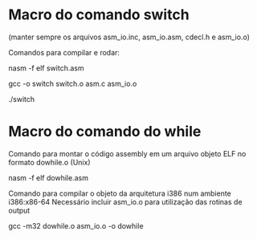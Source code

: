 # Macro do comando switch
(manter sempre os arquivos asm_io.inc, asm_io.asm, cdecl.h e asm_io.o) 

Comandos para compilar e rodar:
  
  nasm -f elf switch.asm
  
  gcc -o switch switch.o asm.c asm_io.o
  
  ./switch

# Macro do comando do while
Comando para montar o código assembly em um arquivo objeto ELF no formato dowhile.o (Unix)

nasm -f elf dowhile.asm
  
Comando para compilar o objeto da arquitetura i386 num ambiente i386:x86-64
Necessário incluir asm_io.o para utilização das rotinas de output
  
gcc -m32 dowhile.o asm_io.o -o dowhile
